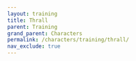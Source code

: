 ```yaml
---
layout: training
title: Thrall
parent: Training
grand_parent: Characters
permalink: /characters/training/thrall/
nav_exclude: true
---
```

